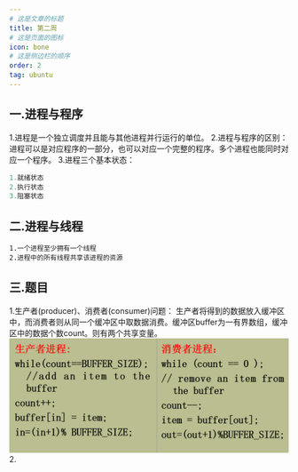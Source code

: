 ```yaml
---
# 这是文章的标题
title: 第二周
# 这是页面的图标
icon: bone
# 这是侧边栏的顺序
order: 2
tag: ubuntu
---
```

## 一.进程与程序
1.进程是一个独立调度并且能与其他进程并行运行的单位。
2.进程与程序的区别：进程可以是对应程序的一部分，也可以对应一个完整的程序。多个进程也能同时对应一个程序。
3.进程三个基本状态：
```ts
1.就绪状态
2.执行状态
3.阻塞状态
```
## 二.进程与线程
```bash
1.一个进程至少拥有一个线程
2.进程中的所有线程共享该进程的资源
```
## 三.题目
1.生产者(producer)、消费者(consumer)问题：
生产者将得到的数据放入缓冲区中，而消费者则从同一个缓冲区中取数据消费。缓冲区buffer为一有界数组，缓冲区中的数据个数count。则有两个共享变量。 
![p-c](/notes-image/OS题目1.png)
2.